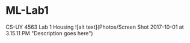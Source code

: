 # ML-Lab1
CS-UY 4563 Lab 1 Housing 
![alt text](Photos/Screen Shot 2017-10-01 at 3.15.11 PM "Description goes here")
